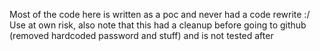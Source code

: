 Most of the code here is written as a poc and never had a code rewrite :/
Use at own risk, also note that this had a cleanup before going to github (removed hardcoded password and stuff) and is not tested after